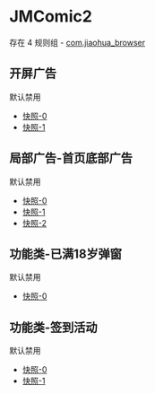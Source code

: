 # JMComic2

存在 4 规则组 - [com.jiaohua_browser](/src/apps/com.jiaohua_browser.ts)

## 开屏广告

默认禁用

- [快照-0](https://i.gkd.li/i/14141773)
- [快照-1](https://i.gkd.li/i/14142408)

## 局部广告-首页底部广告

默认禁用

- [快照-0](https://i.gkd.li/i/14141810)
- [快照-1](https://i.gkd.li/i/14142408)
- [快照-2](https://i.gkd.li/i/14205165)

## 功能类-已满18岁弹窗

默认禁用

- [快照-0](https://i.gkd.li/i/14141809)

## 功能类-签到活动

默认禁用

- [快照-0](https://i.gkd.li/i/14141807)
- [快照-1](https://i.gkd.li/i/14205170)
